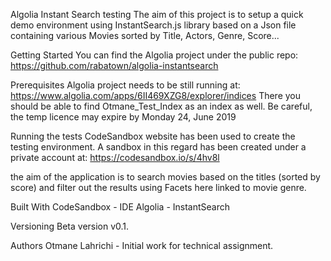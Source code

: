 Algolia Instant Search testing
The aim of this project is to setup a quick demo environment using InstantSearch.js library based on a Json file containing various Movies sorted by Title, Actors, Genre, Score...

Getting Started
You can find the Algolia project under the public repo: https://github.com/rabatown/algolia-instantsearch

Prerequisites
Algolia project needs to be still running at: https://www.algolia.com/apps/6II469XZG8/explorer/indices
There you should be able to find Otmane_Test_Index as an index as well.
Be careful, the temp licence may expire by Monday 24, June 2019

Running the tests
CodeSandbox website has been used to create the testing environment.
A sandbox in this regard has been created under a private account at: https://codesandbox.io/s/4hv8l

the aim of the application is to search movies based on the titles (sorted by score) and filter out the results using Facets here linked to movie genre.



Built With
CodeSandbox - IDE
Algolia - InstantSearch

Versioning
Beta version v0.1.

Authors
Otmane Lahrichi - Initial work for technical assignment.
